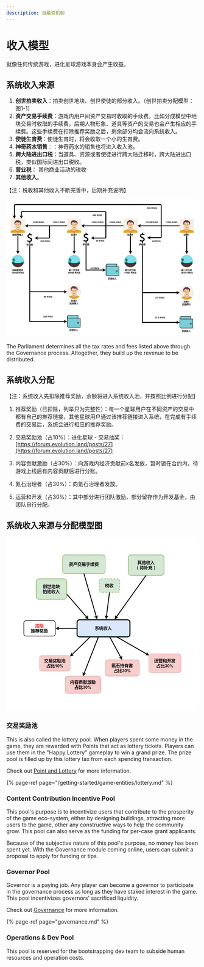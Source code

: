 ```yaml
---
description: 自融资机制
---
```


# 收入模型

就像任何传统游戏，进化星球游戏本身会产生收益。

## 系统收入来源

1. **创世拍卖收入**：拍卖创世地块、创世使徒的部分收入。（创世拍卖分配模型：图1-1）
2. **资产交易手续费**：游戏内用户间资产交易时收取的手续费。比如分成模型中地块交易时收取的手续费，后期人物形象、道具等资产的交易也会产生相应的手续费。这些手续费在扣除推荐奖励之后，剩余部分均会流向系统收入。
3. **使徒生育费**：使徒生育时，将会收取一个小的生育费。
4. **神奇药水销售**：：神奇药水的销售也将进入收入池。
5. **跨大陆进出口税**：当道具、资源或者使徒进行跨大陆迁移时，跨大陆进出口税，类似国际间进出口税收。
6. **营业税**： 其他商业活动的税收
7. **其他收入**。

【注：税收和其他收入不断完善中，后期补充说明】

![](../../.gitbook/assets/auction-revenue.png)

The Parliament determines all the tax rates and fees listed above through the Governance process. Altogether, they build up the revenue to be distributed.

## 系统收入分配

【注：系统收入先扣除推荐奖励，余额将进入系统收入池，并按照比例进行分配】

1. 推荐奖励（已扣除，列举只为完整性）：每一个星球用户在不同资产的交易中都有自己的推荐链接，其他星球用户通过该推荐链接进入系统，在完成有手续费的交易后，系统会进行相应的推荐奖励。

2. 交易奖励池（占10%）：进化星球 - 交易抽奖：[https://forum.evolution.land/posts/27](https://forum.evolution.land/posts/27)

3. 内容贡献激励（占30%）：向游戏内经济贡献前x名发放，暂时锁在合约内，待游戏上线后有内容贡献后进行分账。

4. 氪石治理者（占30%）：向氪石治理者发放。

5. 运营和开发（占30%）：其中部分进行团队激励，部分留存作为开发基金，由团队自行分配。


## 系统收入来源与分配模型图

![](../../.gitbook/assets/revenue-distribution.jpg)

### 交易奖励池

This is also called the lottery pool. When players spent some money in the game, they are rewarded with Points that act as lottery tickets. Players can use them in the "Happy Lottery" gameplay to win a grand prize. The prize pool is filled up by this lottery tax from each spending transaction.

Check out [Point and Lottery](/getting-started/game-entities/lottery.md) for more information.

{% page-ref page="/getting-started/game-entities/lottery.md" %}

### Content Contribution Incentive Pool

This pool's purpose is to incentivize users that contribute to the prosperity of the game eco-system, either by designing buildings, attracting more users to the game, other any constructive ways to help the community grow. This pool can also serve as the funding for per-case grant applicants.

Because of the subjective nature of this pool's purpose, no money has been spent yet. With the Governance module coming online, users can submit a proposal to apply for funding or tips.

### Governor Pool

Governor is a paying job. Any player can become a governor to participate in the governance process as long as they have staked interest in the game. This pool incentivizes governors' sacrificed liquidity.

Check out [Governance](governance.md) for more information.

{% page-ref page="governance.md" %}

### Operations & Dev Pool

This pool is reserved for the bootstrapping dev team to subside human resources and operation costs.


